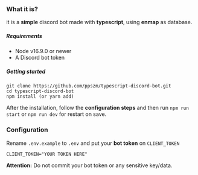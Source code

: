 ### What it is?

it is a **simple** discord bot made with **typescript**, using **enmap** as database.

##### Requirements

- Node v16.9.0 or newer
- A Discord bot token

##### Getting started

```
git clone https://github.com/ppszm/typescript-discord-bot.git
cd typescript-discord-bot
npm install (or yarn add)
```

After the installation, follow the **configuration steps** and then run `npm run start` or `npm run dev` for restart on save.

### Configuration

Rename `.env.example` to `.env` and put your **bot token** on `CLIENT_TOKEN`

```
CLIENT_TOKEN="YOUR TOKEN HERE"
```

**Attention:** Do not commit your bot token or any sensitive key/data.


